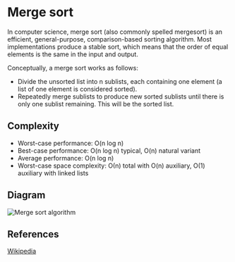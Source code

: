 # Merge sort

In computer science, merge sort (also commonly spelled mergesort) is an efficient, general-purpose, comparison-based sorting algorithm. Most implementations produce a stable sort, which means that the order of equal elements is the same in the input and output.

Conceptually, a merge sort works as follows:
- Divide the unsorted list into n sublists, each containing one element (a list of one element is considered sorted).
- Repeatedly merge sublists to produce new sorted sublists until there is only one sublist remaining. This will be the sorted list.

## Complexity

- Worst-case performance: O(n log n)
- Best-case performance: O(n log n) typical, O(n) natural variant
- Average performance: O(n log n)
- Worst-case space complexity: О(n) total with O(n) auxiliary, O(1) auxiliary with linked lists

## Diagram

![Merge sort algorithm](https://upload.wikimedia.org/wikipedia/commons/thumb/e/e6/Merge_sort_algorithm_diagram.svg/798px-Merge_sort_algorithm_diagram.svg.png)

## References

[Wikipedia](https://en.wikipedia.org/wiki/Merge_sort)